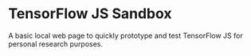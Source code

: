 # TensorFlow JS Sandbox
A basic local web page to quickly prototype and test TensorFlow JS for personal research purposes.